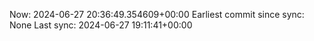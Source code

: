 Now: 2024-06-27 20:36:49.354609+00:00 Earliest commit since sync: None Last sync: 2024-06-27 19:11:41+00:00
